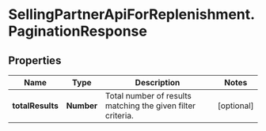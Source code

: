 # SellingPartnerApiForReplenishment.PaginationResponse

## Properties
Name | Type | Description | Notes
------------ | ------------- | ------------- | -------------
**totalResults** | **Number** | Total number of results matching the given filter criteria. | [optional] 


